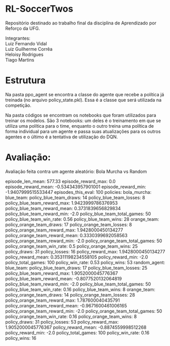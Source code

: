 # RL-SoccerTwos
Repositório destinado ao trabalho final da disciplina de Aprendizado por Reforço da UFG. <br>

Integrantes: <br>
Luiz Fernando Vidal <br>
Luiz Guilherme Corrêa <br>
Heloisy Rodrigues <br>
Tiago Martins <br>

# Estrutura

Na pasta ppo_agent se encontra a classe do agente que recebe a política já treinada (no arquivo policy_state.pkl). Essa é a classe que será utilizada na competição. <br>

Na pasta códigos se encontram os notebooks que foram utilizados para treinar os modelos. São 3 notebooks: um deles é o treinamento em que se utiliza uma política para o time, enquanto o outro treina uma política de forma individual para um agente e passa suas atualizações para os outros agentes e o último é a tentativa de utilização do DQN.

# Avaliação:

Avaliação feita contra um agente aleatório:
Bola Murcha vs Random 

episode_len_mean: 577.33
episode_reward_max: 0.0
episode_reward_mean: -0.534343957901001
episode_reward_min: -1.9407999515533447
episodes_this_eval: 100
policies:
  bola_murcha:
    blue_team:
      policy_blue_team_draws: 14
      policy_blue_team_losses: 8
      policy_blue_team_reward_max: 1.9423999786376953
      policy_blue_team_reward_mean: 0.3731839656829834
      policy_blue_team_reward_min: -2.0
      policy_blue_team_total_games: 50
      policy_blue_team_win_rate: 0.56
      policy_blue_team_wins: 28
    orange_team:
      policy_orange_team_draws: 17
      policy_orange_team_losses: 8
      policy_orange_team_reward_max: 1.9428000450134277
      policy_orange_team_reward_mean: 0.3330399692058563
      policy_orange_team_reward_min: -2.0
      policy_orange_team_total_games: 50
      policy_orange_team_win_rate: 0.5
      policy_orange_team_wins: 25
    policy_draws: 31
    policy_losses: 16
    policy_reward_max: 1.9428000450134277
    policy_reward_mean: 0.35311198234558105
    policy_reward_min: -2.0
    policy_total_games: 100
    policy_win_rate: 0.53
    policy_wins: 53
  random_agent:
    blue_team:
      policy_blue_team_draws: 17
      policy_blue_team_losses: 25
      policy_blue_team_reward_max: 1.9052000045776367
      policy_blue_team_reward_mean: -0.8077520132064819
      policy_blue_team_reward_min: -2.0
      policy_blue_team_total_games: 50
      policy_blue_team_win_rate: 0.16
      policy_blue_team_wins: 8
    orange_team:
      policy_orange_team_draws: 14
      policy_orange_team_losses: 28
      policy_orange_team_reward_max: 1.787600040435791
      policy_orange_team_reward_mean: -0.9671600461006165
      policy_orange_team_reward_min: -2.0
      policy_orange_team_total_games: 50
      policy_orange_team_win_rate: 0.16
      policy_orange_team_wins: 8
    policy_draws: 31
    policy_losses: 53
    policy_reward_max: 1.9052000045776367
    policy_reward_mean: -0.8874559998512268
    policy_reward_min: -2.0
    policy_total_games: 100
    policy_win_rate: 0.16
    policy_wins: 16

